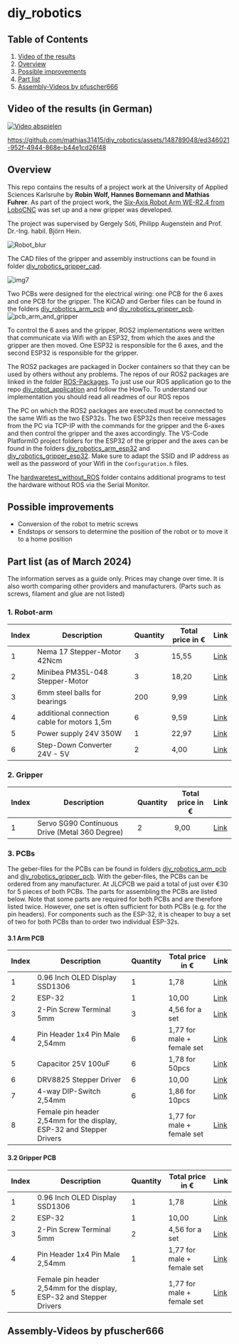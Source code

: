# diy_robotics

## Table of Contents
1. [Video of the results](#video)
2. [Overview](#overview)
3. [Possible improvements](#improvements)
4. [Part list](#partlist)
5. [Assembly-Videos by pfuscher666](#assemblyvideos)

<a name="video"/>

## Video of the results (in German)
[![Video abspielen](https://img.youtube.com/vi/qf8R6U7XTOY/0.jpg)](https://www.youtube.com/watch?v=qf8R6U7XTOY)


https://github.com/mathias31415/diy_robotics/assets/148789048/ed346021-952f-4944-868e-b44e1cd26f48



<a name="overview"/>

## Overview

This repo contains the results of a project work at the University of Applied Sciences Karlsruhe by **Robin Wolf, Hannes Bornemann and Mathias Fuhrer**. As part of the project work, the [Six-Axis Robot Arm WE-R2.4 from LoboCNC](https://www.printables.com/de/model/132260-we-r24-six-axis-robot-arm) was set up and a new gripper was developed.

The project was supervised by Gergely Sóti, Philipp Augenstein and Prof. Dr.-Ing. habil. Björn Hein.

![Robot_blur](images/Robot_blur.png)

The CAD files of the gripper and assembly instructions can be found in folder [diy_robotics_gripper_cad](https://github.com/mathias31415/diy_robotics/tree/main/diy_robotics_gripper_cad).

![img7](diy_robotics_gripper_cad/images/img7.png)

Two PCBs were designed for the electrical wiring: one PCB for the 6 axes and one PCB for the gripper. The KiCAD and Gerber files can be found in the folders [diy_robotics_arm_pcb](https://github.com/mathias31415/diy_robotics/tree/main/diy_robotics_arm_pcb) and [diy_robotics_gripper_pcb](https://github.com/mathias31415/diy_robotics/tree/main/diy_robotics_gripper_pcb).
![pcb_arm_and_gripper](images/pcb_arm_and_gripper.png)

To control the 6 axes and the gripper, ROS2 implementations were written that communicate via Wifi with an ESP32, from which the axes and the gripper are then moved. One ESP32 is responsible for the 6 axes, and the second ESP32 is responsible for the gripper.

The ROS2 packages are packaged in Docker containers so that they can be used by others without any problems. The repos of our ROS2 packages are linked in the folder [ROS-Packages](https://github.com/mathias31415/diy_robotics/tree/main/ROS-Packages). To just use our ROS application go to the repo [diy_robot_application](https://github.com/RobinWolf/diy_robot_application) and follow the HowTo. To understand our implementation you should read all readmes of our ROS repos 

The PC on which the ROS2 packages are executed must be connected to the same Wifi as the two ESP32s. The two ESP32s then receive messages from the PC via TCP-IP with the commands for the gripper and the 6-axes and then control the gripper and the axes accordingly. The VS-Code PlatformIO project folders for the ESP32 of the gripper and the axes can be found in the folders [diy_robotics_arm_esp32](https://github.com/mathias31415/diy_robotics/tree/main/diy_robotics_arm_esp32) and [diy_robotics_gripper_esp32](https://github.com/mathias31415/diy_robotics/tree/main/diy_robotics_gripper_esp32). Make sure to adapt the SSID and IP address as well as the password of your Wifi in the ``Configuration.h`` files.


The [hardwaretest_without_ROS](https://github.com/mathias31415/diy_robotics/tree/main/hardwaretest_without_ROS) folder contains additional programs to test the hardware without ROS via the Serial Monitor.


<a name="improvements"/>

## Possible improvements

- Conversion of the robot to metric screws
- Endstops or sensors to determine the position of the robot or to move it to a home position



<a name="partlist"/>

## Part list (as of March 2024)
The information serves as a guide only. Prices may change over time. It is also worth comparing other providers and manufacturers.
(Parts such as screws, filament and glue are not listed)

### 1. Robot-arm
| Index | Description | Quantity | Total price in € | Link |
| --- | --- | --- | --- | --- |
| 1 | Nema 17 Stepper-Motor 42Ncm | 3 | 15,55 | [Link](https://www.omc-stepperonline.com/de/3-stueck-e-serie-nema-17-bipolar-42-ncm-59-49-oz-in-1-5a-42x42x38mm-4-draehte-3-17he15-1504s) |
| 2 | Minibea PM35L-048 Stepper-Motor | 3 | 18,20 | [Link](https://www.ebay.de/itm/403845575203?_trkparms=amclksrc%3DITM%26aid%3D777008%26algo%3DPERSONAL.TOPIC%26ao%3D1%26asc%3D20230811123857%26meid%3D01b980ffd3f64d67a8210c3d282fd210%26pid%3D101770%26rk%3D1%26rkt%3D1%26itm%3D403845575203%26pmt%3D1%26noa%3D1%26pg%3D4375194%26algv%3DRecentlyViewedItemsV2%26brand%3DMarkenlos&_trksid=p4375194.c101770.m146925&_trkparms=parentrq%3Acd81805118b0a8cc93d6ff8cffffc172%7Cpageci%3Aa6388820-82dd-11ee-97f3-8e07020e1f61%7Ciid%3A1%7Cvlpname%3Avlp_homepage) |
| 3 | 6mm steel balls for bearings | 200 | 9,99 | [Link](https://www.amazon.de/dp/B01LPZ56ZC?psc=1&ref=ppx_yo2ov_dt_b_product_details ) |
| 4 | additional connection cable for motors 1,5m | 6 | 9,59 | [Link](https://www.amazon.de/Iverntech-Schrittmotor-Terminal-3D-Drucker-Stepper/dp/B08SQ35LRQ/ref=sr_1_6?crid=2UUMN13RQ0TTT&keywords=stepper%2Bmotor%2Bkabel&qid=1700576677&sprefix=stepper%2Bmotor%2B%2Caps%2C149&sr=8-6&th=1 ) |
| 5 | Power supply 24V 350W | 1 | 22,97 | [Link](https://www.omc-stepperonline.com/de/lrs-350-24-mean-well-350w-24vdc-14-6a-115-230vac-geschlossenes-schaltnetzteil-lrs-350-24) |
| 6 | Step-Down Converter 24V - 5V | 2 | 4,00 | [Link](https://www.amazon.de/Yizhet-Converter-Spannungsregler-Einstellbares-Abw%C3%A4Rtsmodul/dp/B0CKWYXD89/ref=sr_1_2_sspa?keywords=step+down+modul&qid=1699960183&sr=8-2-spons&sp_csd=d2lkZ2V0TmFtZT1zcF9hdGY&psc=1) |



### 2. Gripper
| Index | Description | Quantity | Total price in € | Link |
| --- | --- | --- | --- | --- |
| 1 | Servo SG90 Continuous Drive (Metal 360 Degree) | 2 | 9,00 | [Link](https://de.aliexpress.com/item/1005004550512467.html?spm=a2g0o.order_list.order_list_main.10.12875c5fjUap8p&gatewayAdapt=glo2deu) |

### 3. PCBs
The geber-files for the PCBs can be found in folders [diy_robotics_arm_pcb](https://github.com/mathias31415/diy_robotics/tree/main/diy_robotics_arm_pcb) and [diy_robotics_gripper_pcb](https://github.com/mathias31415/diy_robotics/tree/main/diy_robotics_gripper_pcb). With the geber-files, the PCBs can be ordered from any manufacturer. At JLCPCB we paid a total of just over €30 for 5 pieces of both PCBs.
The parts for assembling the PCBs are listed below. Note that some parts are required for both PCBs and are therefore listed twice. However, one set is often sufficient for both PCBs (e.g. for the pin headers). For components such as the ESP-32, it is cheaper to buy a set of two for both PCBs than to order two individual ESP-32s.

#### 3.1 Arm PCB
| Index | Description | Quantity | Total price in € | Link |
| --- | --- | --- | --- | --- |
| 1 | 0.96 Inch OLED Display SSD1306 | 1 | 1,78 | [Link](https://de.aliexpress.com/item/1005005970901119.html?spm=a2g0o.order_list.order_list_main.22.4a065c5ffRtZfv&gatewayAdapt=glo2deu) |
| 2 | ESP-32 | 1 | 10,00 | [Link](https://www.amazon.de/gp/aw/d/B074RG86SR/?_encoding=UTF8&pd_rd_plhdr=t&aaxitk=6a9e09b157f2b15a9cc364c1aba715aa&hsa_cr_id=4742246160502&qid=1699959775&sr=1-1-e0fa1fdd-d857-4087-adda-5bd576b25987&ref_=sbx_be_s_sparkle_mcd_asin_0_title&pd_rd_w=ee0VR&content-id=amzn1.sym.6f8b36f0-c2c9-44f2-97a8-5b151d2fc9c7%3Aamzn1.sym.6f8b36f0-c2c9-44f2-97a8-5b151d2fc9c7&pf_rd_p=6f8b36f0-c2c9-44f2-97a8-5b151d2fc9c7&pf_rd_r=0TBV9VYJCQK5QB253DBZ&pd_rd_wg=KZCjO&pd_rd_r=297525bc-30e7-47c9-996a-8a255adffee4)  |
| 3 | 2-Pin Screw Terminal 5mm | 3 | 4,56 for a set | [Link](https://de.aliexpress.com/item/1005005595075178.html?spm=a2g0o.order_list.order_list_main.17.4a065c5ffRtZfv&gatewayAdapt=glo2deu) |
| 4 | Pin Header 1x4 Pin Male 2,54mm | 6 |1,77 for male + female set | [Link](https://de.aliexpress.com/item/4000873858801.html?spm=a2g0o.detail.pcDetailTopMoreOtherSeller.2.e4a5600cBKuomq&gps-id=pcDetailTopMoreOtherSeller&scm=1007.40050.354490.0&scm_id=1007.40050.354490.0&scm-url=1007.40050.354490.0&pvid=c41c94ec-099f-42bf-a647-59697bc6a5d5&_t=gps-id:pcDetailTopMoreOtherSeller,scm-url:1007.40050.354490.0,pvid:c41c94ec-099f-42bf-a647-59697bc6a5d5,tpp_buckets:668%232846%238114%231999&pdp_npi=4%40dis%21EUR%211.77%211.77%21%21%211.89%211.89%21%4021038dfc17098923902746506e96e7%2110000010058190554%21rec%21DE%213958237401%21&utparam-url=scene%3ApcDetailTopMoreOtherSeller%7Cquery_from%3A) |
| 5 | Capacitor 25V 100uF | 6 | 1,78 for 50pcs | [Link](https://de.aliexpress.com/item/1005005945738204.html?spm=a2g0o.order_list.order_list_main.11.4a065c5ffRtZfv&gatewayAdapt=glo2deu) |
| 6 | DRV8825 Stepper Driver | 6 | 10,00 |  [Link](https://www.amazon.de/dp/B07YFS29W7?psc=1&ref=ppx_yo2ov_dt_b_product_details ) |
| 7 | 4-way DIP-Switch 2,54mm | 6 | 1,86 for 10pcs | [Link](https://de.aliexpress.com/item/1005006109195564.html?spm=a2g0o.order_list.order_list_main.10.4a065c5ffRtZfv&gatewayAdapt=glo2deu) |
| 8 | Female pin header 2,54mm for the display, ESP-32 and Stepper Drivers |  | 1,77 for male + female set | [Link](https://de.aliexpress.com/item/4000873858801.html?spm=a2g0o.detail.pcDetailTopMoreOtherSeller.2.e4a5600cBKuomq&gps-id=pcDetailTopMoreOtherSeller&scm=1007.40050.354490.0&scm_id=1007.40050.354490.0&scm-url=1007.40050.354490.0&pvid=c41c94ec-099f-42bf-a647-59697bc6a5d5&_t=gps-id:pcDetailTopMoreOtherSeller,scm-url:1007.40050.354490.0,pvid:c41c94ec-099f-42bf-a647-59697bc6a5d5,tpp_buckets:668%232846%238114%231999&pdp_npi=4%40dis%21EUR%211.77%211.77%21%21%211.89%211.89%21%4021038dfc17098923902746506e96e7%2110000010058190554%21rec%21DE%213958237401%21&utparam-url=scene%3ApcDetailTopMoreOtherSeller%7Cquery_from%3A) |


#### 3.2 Gripper PCB
| Index | Description | Quantity | Total price in € | Link |
| --- | --- | --- | --- | --- |
| 1 | 0.96 Inch OLED Display SSD1306 | 1 | 1,78 | [Link](https://de.aliexpress.com/item/1005005970901119.html?spm=a2g0o.order_list.order_list_main.22.4a065c5ffRtZfv&gatewayAdapt=glo2deu) |
| 2 | ESP-32 | 1 | 10,00 | [Link](https://www.amazon.de/gp/aw/d/B074RG86SR/?_encoding=UTF8&pd_rd_plhdr=t&aaxitk=6a9e09b157f2b15a9cc364c1aba715aa&hsa_cr_id=4742246160502&qid=1699959775&sr=1-1-e0fa1fdd-d857-4087-adda-5bd576b25987&ref_=sbx_be_s_sparkle_mcd_asin_0_title&pd_rd_w=ee0VR&content-id=amzn1.sym.6f8b36f0-c2c9-44f2-97a8-5b151d2fc9c7%3Aamzn1.sym.6f8b36f0-c2c9-44f2-97a8-5b151d2fc9c7&pf_rd_p=6f8b36f0-c2c9-44f2-97a8-5b151d2fc9c7&pf_rd_r=0TBV9VYJCQK5QB253DBZ&pd_rd_wg=KZCjO&pd_rd_r=297525bc-30e7-47c9-996a-8a255adffee4) |
| 3 | 2-Pin Screw Terminal 5mm | 2 | 4,56 for a set | [Link](https://de.aliexpress.com/item/1005005595075178.html?spm=a2g0o.order_list.order_list_main.17.4a065c5ffRtZfv&gatewayAdapt=glo2deu) |
| 4 | Pin Header 1x4 Pin Male 2,54mm | 1 | 1,77 for male + female set | [Link](https://de.aliexpress.com/item/4000873858801.html?spm=a2g0o.detail.pcDetailTopMoreOtherSeller.2.e4a5600cBKuomq&gps-id=pcDetailTopMoreOtherSeller&scm=1007.40050.354490.0&scm_id=1007.40050.354490.0&scm-url=1007.40050.354490.0&pvid=c41c94ec-099f-42bf-a647-59697bc6a5d5&_t=gps-id:pcDetailTopMoreOtherSeller,scm-url:1007.40050.354490.0,pvid:c41c94ec-099f-42bf-a647-59697bc6a5d5,tpp_buckets:668%232846%238114%231999&pdp_npi=4%40dis%21EUR%211.77%211.77%21%21%211.89%211.89%21%4021038dfc17098923902746506e96e7%2110000010058190554%21rec%21DE%213958237401%21&utparam-url=scene%3ApcDetailTopMoreOtherSeller%7Cquery_from%3A) |
| 5 | Female pin header 2,54mm for the display, ESP-32 and Stepper Drivers |  |1,77 for male + female set | [Link](https://de.aliexpress.com/item/4000873858801.html?spm=a2g0o.detail.pcDetailTopMoreOtherSeller.2.e4a5600cBKuomq&gps-id=pcDetailTopMoreOtherSeller&scm=1007.40050.354490.0&scm_id=1007.40050.354490.0&scm-url=1007.40050.354490.0&pvid=c41c94ec-099f-42bf-a647-59697bc6a5d5&_t=gps-id:pcDetailTopMoreOtherSeller,scm-url:1007.40050.354490.0,pvid:c41c94ec-099f-42bf-a647-59697bc6a5d5,tpp_buckets:668%232846%238114%231999&pdp_npi=4%40dis%21EUR%211.77%211.77%21%21%211.89%211.89%21%4021038dfc17098923902746506e96e7%2110000010058190554%21rec%21DE%213958237401%21&utparam-url=scene%3ApcDetailTopMoreOtherSeller%7Cquery_from%3A) |


<a name="assemblyvideos"/>

## Assembly-Videos by pfuscher666
